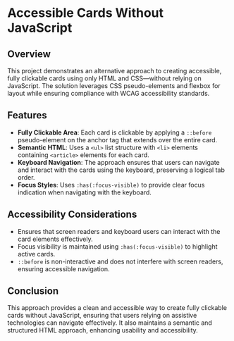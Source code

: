 # Accessible Cards Without JavaScript

## Overview
This project demonstrates an alternative approach to creating accessible, fully clickable cards using only HTML and CSS—without relying on JavaScript. The solution leverages CSS pseudo-elements and flexbox for layout while ensuring compliance with WCAG accessibility standards.

## Features
- **Fully Clickable Area**: Each card is clickable by applying a `::before` pseudo-element on the anchor tag that extends over the entire card.
- **Semantic HTML**: Uses a `<ul>` list structure with `<li>` elements containing `<article>` elements for each card.
- **Keyboard Navigation**: The approach ensures that users can navigate and interact with the cards using the keyboard, preserving a logical tab order.
- **Focus Styles**: Uses `:has(:focus-visible)` to provide clear focus indication when navigating with the keyboard.

## Accessibility Considerations
- Ensures that screen readers and keyboard users can interact with the card elements effectively.
- Focus visibility is maintained using `:has(:focus-visible)` to highlight active cards.
- `::before` is non-interactive and does not interfere with screen readers, ensuring accessible navigation.

## Conclusion
This approach provides a clean and accessible way to create fully clickable cards without JavaScript, ensuring that users relying on assistive technologies can navigate effectively. It also maintains a semantic and structured HTML approach, enhancing usability and accessibility.

